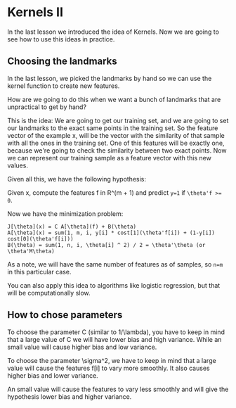 # Kernels II

In the last lesson we introduced the idea of Kernels. Now we are going to see how to use this ideas in practice.

## Choosing the landmarks

In the last lesson, we picked the landmarks by hand so we can use the kernel function to create new features.

How are we going to do this when we want a bunch of landmarks that are unpractical to get by hand?

This is the idea: We are going to get our training set, and we are going to set our landmarks to the exact same points in the training set. So the feature vector of the example x, will be the vector with the similarity of that sample with all the ones in the training set. One of this features will be exactly one, because we're going to check the similarity between two exact points. Now we can represent our training sample as a feature vector with this new values.

Given all this, we have the following hypothesis:

Given x, compute the features f in R^(m + 1) and predict `y=1` if `\theta'f >= 0`.

Now we have the minimization problem:

```
J[\theta](x) = C A[\theta](f) + B(\theta)
A[\theta](x) = sum(1, m, i, y[i] * cost[1](\theta'f[i]) + (1-y[i]) cost[0](\theta'f[i]))
B(\theta) = sum(1, n, i, \theta[i] ^ 2) / 2 = \theta'\theta (or \theta'M\theta)
```

As a note, we will have the same number of features as of samples, so `n=m` in this particular case.

You can also apply this idea to algorithms like logistic regression, but that will be computationally slow.

## How to chose parameters

To choose the parameter C (similar to 1/\lambda), you have to keep in mind that a large value of C we will have lower bias and high variance. While an small value will cause higher bias and low variance.

To choose the parameter \sigma^2, we have to keep in mind that a large value will cause the features f[i] to vary more smoothly. It also causes higher bias and lower variance.

An small value will cause the features to vary less smoothly and will give the hypothesis lower bias and higher variance.
